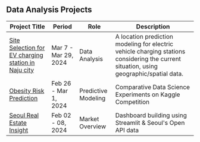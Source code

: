 ## Data Analysis Projects

| Project Title |    Period     |     Role     |     Description     | 
| ------------- | ------------- | ------------ | --------------------|
| [Site Selection for EV charging station in Naju city](https://github.com/dsmondo/jh-faces) | Mar 7 - Mar 29, 2024 | Data Analysis | A location prediction modeling for electric vehicle charging stations considering the current situation, using geographic/spatial data. |
| [Obesity Risk Prediction](https://github.com/dsmondo/kaggle) | Feb 26 - Mar 1, 2024 | Predictive Modeling | Comparative Data Science Experiments on Kaggle Competition |
| [Seoul Real Estate Insight](https://github.com/dsmondo/miniProject) | Feb 02 - 08, 2024 | Market Overview | Dashboard building using Streamlit & Seoul's Open API data |
